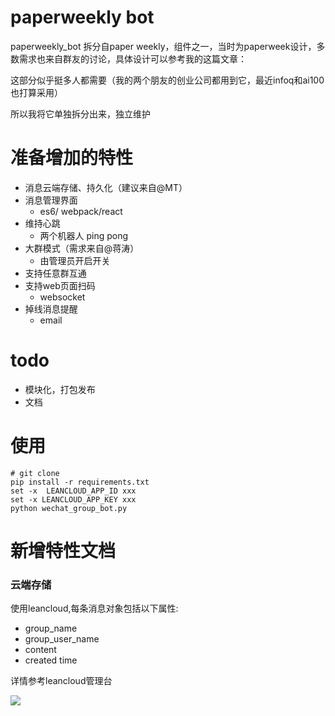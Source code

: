 # paperweekly bot
paperweekly_bot 拆分自paper weekly，组件之一，当时为paperweek设计，多数需求也来自群友的讨论，具体设计可以参考我的这篇文章：

这部分似乎挺多人都需要（我的两个朋友的创业公司都用到它，最近infoq和ai100也打算采用）

所以我将它单独拆分出来，独立维护

# 准备增加的特性
*  消息云端存储、持久化（建议来自@MT）
*  消息管理界面
     *  es6/ webpack/react
*  维持心跳
     *  两个机器人 ping pong
*  大群模式（需求来自@蒋涛）
     *  由管理员开启开关
*  支持任意群互通
*   支持web页面扫码
     *  websocket
*  掉线消息提醒
     *  email

# todo
*  模块化，打包发布
*  文档

# 使用
```
# git clone 
pip install -r requirements.txt
set -x  LEANCLOUD_APP_ID xxx
set -x LEANCLOUD_APP_KEY xxx
python wechat_group_bot.py
```

# 新增特性文档
### 云端存储
使用leancloud,每条消息对象包括以下属性:

*  group_name
*  group_user_name
*  content
*  created time

详情参考leancloud管理台

![](http://oav6fgfj1.bkt.clouddn.com/lean5c45948b.png)
